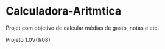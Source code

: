 # Calculadora-Aritmtica

Projet com objetivo de calcular médias de gasto, notas e etc.

Projeto 1.0V(1/08)
